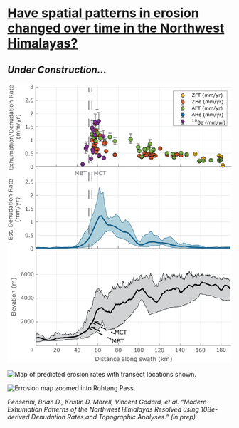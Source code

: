 # <u>Have spatial patterns in erosion changed over time in the Northwest Himalayas?</u>

## <i> Under Construction... </i>

![Example of a transect of erossion rate estimates across diffferent geochronometer systems.](./Images/ErosionTransectExample.png)

![Map of predicted erosion rates with transect locations shown.](./Images/ksnQ_ErosionMap_240301a.png)

![Errosion map zoomed into Rohtang Pass.](./Images/RohtangPassZoom_240222a.png)

<i>Penserini, Brian D., Kristin D. Morell, Vincent Godard, et al. “Modern Exhumation Patterns of the Northwest Himalayas Resolved using 10Be-derived Denudation Rates and Topographic Analyses.” (in prep).</i>
